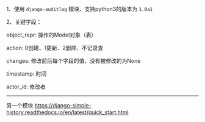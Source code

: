 1、使用 `django-auditlog` 模块、支持python3的版本为 `1.0a1`

2、关键字段：

object_repr: 操作的Model对象（表）

action: 0创建、1更新、2删除、不记录查

changes: 修改前后每个字段的值、没有被修改的为None

timestamp: 时间

actor_id: 修改者 

---
另一个模块 https://django-simple-history.readthedocs.io/en/latest/quick_start.html
